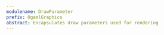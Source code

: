 ```yaml
---
modulename: DrawParameter
prefix: OgamlGraphics
abstract: Encapsulates draw parameters used for rendering
---
```



